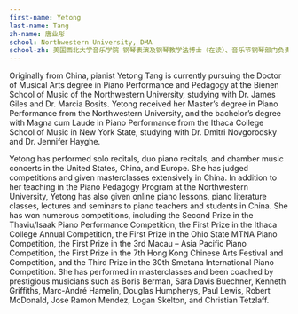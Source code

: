 ```yaml
---
first-name: Yetong
last-name: Tang
zh-name: 唐业彤
school: Northwestern University, DMA
school-zh: 美国西北大学音乐学院 钢琴表演及钢琴教学法博士（在读）、音乐节钢琴部门负责人及艺术总监助理
---
```

Originally from China, pianist Yetong Tang is currently pursuing the Doctor of Musical Arts degree in Piano Performance and Pedagogy at the Bienen School of Music of the Northwestern University, studying with Dr. James Giles and Dr. Marcia Bosits. Yetong received her Master’s degree in Piano Performance from the Northwestern University, and the bachelor’s degree with Magna cum Laude in Piano Performance from the Ithaca College School of Music in New York State, studying with Dr. Dmitri Novgorodsky and Dr. Jennifer Hayghe.

Yetong has performed solo recitals, duo piano recitals, and chamber music concerts in the United States, China, and Europe. She has judged competitions and given masterclasses extensively in China. In addition to her teaching in the Piano Pedagogy Program at the Northwestern University, Yetong has also given online piano lessons, piano literature classes, lectures and seminars to piano teachers and students in China. She has won numerous competitions, including the Second Prize in the Thaviu/Isaak Piano Performance Competition, the First Prize in the Ithaca College Annual Competition, the First Prize in the Ohio State MTNA Piano Competition, the First Prize in the 3rd Macau – Asia Pacific Piano Competition, the First Prize in the 7th Hong Kong Chinese Arts Festival and Competition, and the Third Prize in the 30th Smetana International Piano Competition. She has performed in masterclasses and been coached by prestigious musicians such as Boris Berman, Sara Davis Buechner, Kenneth Griffiths, Marc-André Hamelin, Douglas Humpherys, Paul Lewis, Robert McDonald, Jose Ramon Mendez, Logan Skelton, and Christian Tetzlaff.
